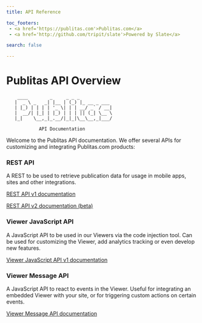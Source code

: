 ```yaml
---
title: API Reference

toc_footers:
 - <a href='https://publitas.com'>Publitas.com</a>
 - <a href='http://github.com/tripit/slate'>Powered by Slate</a>

search: false

---
```

# Publitas API Overview

```
    ____        _     _ _ _
   |  _ \ _   _| |__ | (_) |_ __ _ ___
   | |_) | | | | '_ \| | | __/ _` / __|
   |  __/| |_| | |_) | | | || (_| \__ \
   |_|    \__,_|_.__/|_|_|\__\__,_|___/

            API Documentation
```

Welcome to the Publitas API documentation. We offer several APIs for customizing and integrating Publitas.com products:


### REST API

A REST to be used to retrieve publication data for usage in mobile apps, sites and other integrations.

[REST API v1 documentation](rest-v1.html)

[REST API v2 documentation (beta)](rest-v2.html)


### Viewer JavaScript API

A JavaScript API to be used in our Viewers via the code injection tool. Can be used for customizing the Viewer, add analytics tracking or even develop new features.

[Viewer JavaScript API v1 documentation](js.html)

### Viewer Message API

A JavaScript API to react to events in the Viewer. Useful for integrating an embedded Viewer with your site, or for triggering custom actions on certain events.

[Viewer Message API documentation](viewer-message-api.html)
